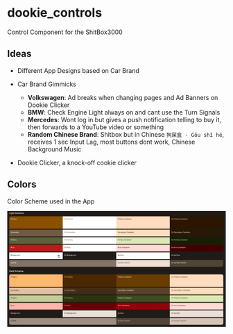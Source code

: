 # dookie_controls

Control Component for the ShitBox3000

## Ideas
- Different App Designs based on Car Brand
- Car Brand Gimmicks
    - __Volkswagen__: Ad breaks when changing pages and Ad Banners on Dookie Clicker
    - __BMW__: Check Engine Light always on and cant use the Turn Signals
    - __Mercedes__: Wont log in but gives a push notification telling to buy it, then forwards to a YouTube video or something
    - __Random Chinese Brand__: Shitbox but in Chinese `狗屎盒 - Gǒu shǐ hé`, receives 1 sec Input Lag, most buttons dont work, Chinese Background Music

- Dookie Clicker, a knock-off cookie clicker  


## Colors
Color Scheme used in the App

![Fortnite](assets/color_pallet.png)